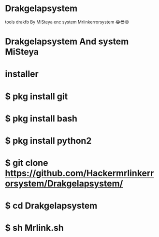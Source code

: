 # Drakgelapsystem
tools drakfb By MiSteya enc system Mrlinkerrorsystem 😂😎😑


# Drakgelapsystem And system MiSteya
# installer
# $ pkg install git
# $ pkg install bash
# $ pkg install python2
# $ git clone https://github.com/Hackermrlinkerrorsystem/Drakgelapsystem/
# $ cd Drakgelapsystem
# $ sh Mrlink.sh
